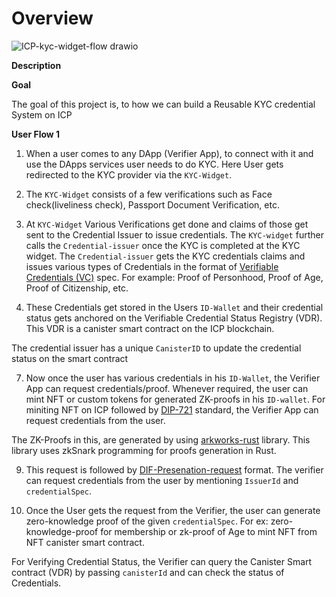 # Overview



![ICP-kyc-widget-flow drawio](https://github.com/Raj6939/zk-kyc-icp/assets/67961128/05d6ce6d-ab48-4dc4-aadd-eeb4f77510f6)





**Description**

**Goal**

The goal of this project is, to how we can build a Reusable KYC credential System on ICP

**User Flow 1**

1. When a user comes to any DApp (Verifier App), to connect with it and use the DApps services user needs to do KYC. Here User gets redirected to the KYC provider via the `KYC-Widget`.

2. The `KYC-Widget` consists of a few verifications such as Face check(liveliness check), Passport Document Verification, etc.
 
3. At `KYC-Widget` Various Verifications get done and claims of those get sent to the Credential Issuer to issue credentials. The `KYC-widget` further calls the `Credential-issuer` once the KYC is completed at the KYC widget. The `Credential-issuer` gets the KYC credentials claims and issues various types of Credentials in the format of [Verifiable Credentials (VC)](https://github.com/dfinity/internet-identity/blob/main/docs/vc-spec.md#ii-verifiable-credential-spec-mvp) spec. For example: Proof of Personhood, Proof of Age, Proof of Citizenship, etc.


5. These Credentials get stored in the Users `ID-Wallet` and their credential status gets anchored on the Verifiable Credential Status Registry (VDR). This VDR is a canister smart contract on the ICP blockchain.

The credential issuer has a unique `CanisterID` to update the credential status on the smart contract

7. Now once the user has various credentials in his `ID-Wallet`, the Verifier App can request credentials/proof. Whenever required, the user can mint NFT or custom tokens for generated ZK-proofs in his `ID-wallet`. For miniting NFT on ICP followed by [DIP-721](https://github.com/Psychedelic/DIP721) standard, the Verifier App can request credentials from the user.

The ZK-Proofs in this, are generated by using [arkworks-rust](https://github.com/arkworks-rs) library. This library uses zkSnark programming for proofs generation in Rust.

9. This request is followed by [DIF-Presenation-request](https://identity.foundation/presentation-exchange/spec/v2.0.0/) format. The verifier can request credentials from the user by mentioning `IssuerId` and `credentialSpec`.

6. Once the User gets the request from the Verifier, the user can generate zero-knowledge proof of the given `credentialSpec`. For ex: zero-knowledge-proof for membership or zk-proof of Age to mint NFT from NFT canister smart contract.

For Verifying Credential Status, the Verifier can query the Canister Smart contract (VDR) by passing `canisterId` and can check the status of Credentials.



   
